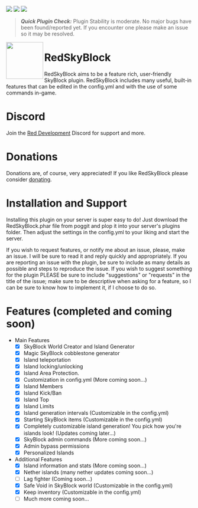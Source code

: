 [![](https://poggit.pmmp.io/shield.state/RedSkyBlock-PM4)](https://poggit.pmmp.io/p/RedSkyBlock-PM4)
[![](https://poggit.pmmp.io/shield.api/RedSkyBlock-PM4)](https://poggit.pmmp.io/p/RedSkyBlock-PM4)
[![](https://poggit.pmmp.io/shield.dl.total/RedSkyBlock-PM4)](https://poggit.pmmp.io/p/RedSkyBlock-PM4)

> __*Quick Plugin Check:*__ Plugin Stability is moderate. No major bugs have been found/reported yet. If you encounter one please make an issue so it may be resolved.

<img src="https://github.com/David-pm-pl/RedSkyBlock-PM4/blob/master/icon.png" width="100" height="100" align="left"></img>

# RedSkyBlock
RedSkyBlock aims to be a feature rich, user-friendly SkyBlock plugin. RedSkyBlock includes many useful, built-in features that can be edited in the config.yml and with the use of some commands in-game.

# Discord
Join the [Red Development](https://discord.gg/ZZrUBkD) Discord for support and more.

# Donations
Donations are, of course, very appreciated! If you like RedSkyBlock please consider [donating](https://www.paypal.me/acidraincr).

# Installation and Support
Installing this plugin on your server is super easy to do! Just download the RedSkyBlock.phar file from poggit and plop it into your server's plugins folder. Then adjust the settings in the config.yml to your liking and start the server.

If you wish to request features, or notify me about an issue, please, make an issue. I will be sure to read it and reply quickly and appropriately. If you are reporting an issue with the plugin, be sure to include as many details as possible and steps to reproduce the issue. If you wish to suggest something for the plugin PLEASE be sure to include "suggestions" or "requests" in the title of the issue; make sure to be descriptive when asking for a feature, so I can be sure to know how to implement it, if I choose to do so.

# Features (completed and coming soon)
- Main Features
  - [x] SkyBlock World Creator and Island Generator
  - [x] Magic SkyBlock cobblestone generator
  - [x] Island teleportation
  - [x] Island locking/unlocking
  - [x] Island Area Protection.
  - [x] Customization in config.yml (More coming soon...)
  - [x] Island Members
  - [x] Island Kick/Ban
  - [x] Island Top
  - [x] Island Limits
  - [x] Island generation intervals (Customizable in the config.yml)
  - [x] Starting SkyBlock items (Customizable in the config.yml)
  - [x] Completely customizable island generation! You pick how you're islands look! (Updates coming later...)
  - [x] SkyBlock admin commands (More coming soon...)
  - [x] Admin bypass permissions
  - [x] Personalized Islands
- Additional Features
  - [x] Island information and stats (More coming soon...)
  - [x] Nether islands (many nether updates coming soon...)
  - [ ] Lag fighter (Coming soon...)
  - [x] Safe Void in SkyBlock world (Customizable in the config.yml)
  - [x] Keep inventory (Customizable in the config.yml)
  - [ ] Much more coming soon...
